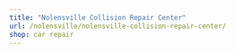 ```yaml
---
title: "Nolensville Collision Repair Center"
url: /nolensville/nolensville-collision-repair-center/
shop: car repair
---
```

